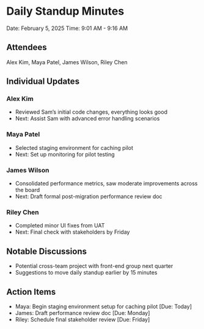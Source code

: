 # Daily Standup Minutes
Date: February 5, 2025
Time: 9:01 AM - 9:16 AM

## Attendees
Alex Kim, Maya Patel, James Wilson, Riley Chen

## Individual Updates
### Alex Kim
* Reviewed Sam’s initial code changes, everything looks good
* Next: Assist Sam with advanced error handling scenarios

### Maya Patel
* Selected staging environment for caching pilot
* Next: Set up monitoring for pilot testing

### James Wilson
* Consolidated performance metrics, saw moderate improvements across the board
* Next: Draft formal post-migration performance review doc

### Riley Chen
* Completed minor UI fixes from UAT
* Next: Final check with stakeholders by Friday

## Notable Discussions
* Potential cross-team project with front-end group next quarter
* Suggestions to move daily standup earlier by 15 minutes

## Action Items
* Maya: Begin staging environment setup for caching pilot [Due: Today]
* James: Draft performance review doc [Due: Monday]
* Riley: Schedule final stakeholder review [Due: Friday]